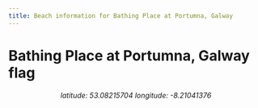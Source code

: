 ```yaml
---
title: Beach information for Bathing Place at Portumna, Galway
---
```

# Bathing Place at Portumna, Galway <span class="material-icons" color="blue">flag</span>

<div align="center"><i>latitude: 53.08215704 longitude: -8.21041376</i></div>
